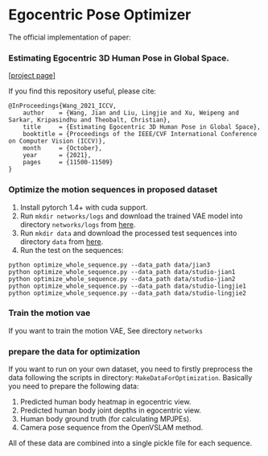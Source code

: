 # Egocentric Pose Optimizer

The official implementation of paper: 

### Estimating Egocentric 3D Human Pose in Global Space.

[[project page]](https://vcai.mpi-inf.mpg.de/projects/globalegomocap/)

If you find this repository useful, please cite:

```
@InProceedings{Wang_2021_ICCV,
    author    = {Wang, Jian and Liu, Lingjie and Xu, Weipeng and Sarkar, Kripasindhu and Theobalt, Christian},
    title     = {Estimating Egocentric 3D Human Pose in Global Space},
    booktitle = {Proceedings of the IEEE/CVF International Conference on Computer Vision (ICCV)},
    month     = {October},
    year      = {2021},
    pages     = {11500-11509}
}
```

### Optimize the motion sequences in proposed dataset

1. Install pytorch 1.4+ with cuda support.
2. Run ```mkdir networks/logs``` and download the trained VAE model into directory ```networks/logs``` from [here](https://nextcloud.mpi-klsb.mpg.de/index.php/s/ibBB7TbEsWQrMJa).
3. Run ```mkdir data``` and download the processed test sequences into directory ```data``` from [here](https://nextcloud.mpi-klsb.mpg.de/index.php/s/kLNeAdbJzmSYKsZ).
4. Run the test on the sequences:
```
python optimize_whole_sequence.py --data_path data/jian3
python optimize_whole_sequence.py --data_path data/studio-jian1
python optimize_whole_sequence.py --data_path data/studio-jian2
python optimize_whole_sequence.py --data_path data/studio-lingjie1
python optimize_whole_sequence.py --data_path data/studio-lingjie2
```

### Train the motion vae

If you want to train the motion VAE, See directory ```networks```

### prepare the data for optimization
If you want to run on your own dataset,
you need to firstly preprocess the data following the scripts in directory: ```MakeDataForOptimization```.
Basically you need to prepare the following data:
1. Predicted human body heatmap in egocentric view.
2. Predicted human body joint depths in egocentric view.
3. Human body ground truth (for calculating MPJPEs).
4. Camera pose sequence from the OpenVSLAM method.

All of these data are combined into a single pickle file for each sequence.

